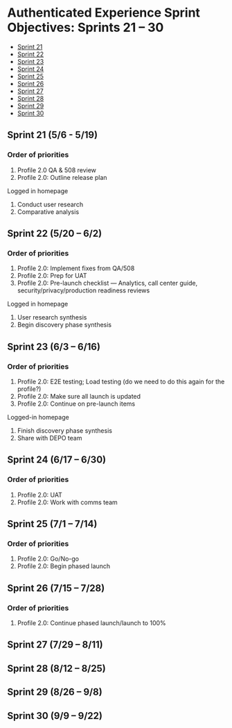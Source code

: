 # Authenticated Experience Sprint Objectives: Sprints 21 – 30

- [Sprint 21](#sprint-21-56---519)
- [Sprint 22](#sprint-22-520--62)
- [Sprint 23](#sprint-23-63--616)
- [Sprint 24](#sprint-24-617--630)
- [Sprint 25](#sprint-25-71--714)
- [Sprint 26](#sprint-26-715--728)
- [Sprint 27](#sprint-27-729--811)
- [Sprint 28](#sprint-28-812--825)
- [Sprint 29](#sprint-29-826--98)
- [Sprint 30](#sprint-30-99--922)

## Sprint 21 (5/6 - 5/19)

### Order of priorities

1. Profile 2.0 QA & 508 review
2. Profile 2.0: Outline release plan

Logged in homepage

1. Conduct user research
2. Comparative analysis

## Sprint 22 (5/20 – 6/2)

### Order of priorities

1. Profile 2.0: Implement fixes from QA/508
2. Profile 2.0: Prep for UAT
3. Profile 2.0: Pre-launch checklist — Analytics, call center guide, security/privacy/production readiness reviews

Logged in homepage

1. User research synthesis
2. Begin discovery phase synthesis

## Sprint 23 (6/3 – 6/16)

### Order of priorities

1. Profile 2.0: E2E testing; Load testing (do we need to do this again for the profile?)
2. Profile 2.0: Make sure all launch is updated
3. Profile 2.0: Continue on pre-launch items

Logged-in homepage

1. Finish discovery phase synthesis
2. Share with DEPO team

## Sprint 24 (6/17 – 6/30)

### Order of priorities

1. Profile 2.0: UAT
2. Profile 2.0: Work with comms team

## Sprint 25 (7/1 – 7/14)

### Order of priorities

1. Profile 2.0: Go/No-go
2. Profile 2.0: Begin phased launch

## Sprint 26 (7/15 – 7/28)

### Order of priorities

1. Profile 2.0: Continue phased launch/launch to 100%

## Sprint 27 (7/29 – 8/11)

## Sprint 28 (8/12 – 8/25)

## Sprint 29 (8/26 – 9/8)

## Sprint 30 (9/9 – 9/22)
